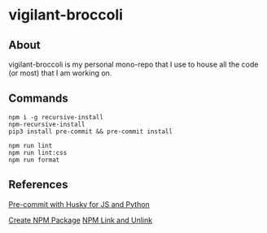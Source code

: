 # vigilant-broccoli

## About

vigilant-broccoli is my personal mono-repo that I use to house all the code (or most) that I am working on.

## Commands

```
npm i -g recursive-install
npm-recursive-install
pip3 install pre-commit && pre-commit install
```

```
npm run lint
npm run lint:css
npm run format
```

## References

<!-- Code Maintenance -->

[Pre-commit with Husky for JS and Python](https://xezzed.medium.com/linting-and-prettifying-frontend-react-with-eslint-on-husky-and-backend-python-with-pylint-on-58687c3e680c)

<!-- NPM -->

[Create NPM Package](https://www.youtube.com/watch?v=aUX-KXeQcik)
[NPM Link and Unlink](https://dev.to/erinbush/npm-linking-and-unlinking-2h1g)
